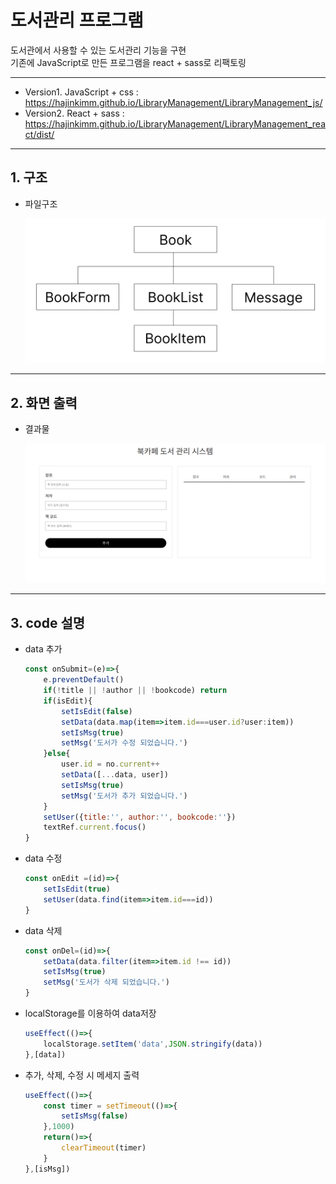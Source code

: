 # 도서관리 프로그램

도서관에서 사용할 수 있는 도서관리 기능을 구현
<br>기존에 JavaScript로 만든 프로그램을 react + sass로 리팩토링

---
- Version1. JavaScript + css : https://hajinkimm.github.io/LibraryManagement/LibraryManagement_js/
- Version2. React + sass : https://hajinkimm.github.io/LibraryManagement/LibraryManagement_react/dist/
---
## 1. 구조
- 파일구조

    <img src="md_image/file_frame.jpg">

---
## 2. 화면 출력
- 결과물

    <img src="md_image/output.gif">

---
## 3. code 설명
- data 추가
    ```js
    const onSubmit=(e)=>{
        e.preventDefault()
        if(!title || !author || !bookcode) return
        if(isEdit){
            setIsEdit(false)
            setData(data.map(item=>item.id===user.id?user:item))
            setIsMsg(true)
            setMsg('도서가 수정 되었습니다.')
        }else{
            user.id = no.current++
            setData([...data, user])
            setIsMsg(true)
            setMsg('도서가 추가 되었습니다.')
        }
        setUser({title:'', author:'', bookcode:''})
        textRef.current.focus()
    }
    ```

- data 수정
    ```js
    const onEdit =(id)=>{
        setIsEdit(true)
        setUser(data.find(item=>item.id===id))
    }
    ```
- data 삭제
    ```js
    const onDel=(id)=>{
        setData(data.filter(item=>item.id !== id))
        setIsMsg(true)
        setMsg('도서가 삭제 되었습니다.')
    }
    ```
- localStorage를 이용하여 data저장
    ```js
    useEffect(()=>{
        localStorage.setItem('data',JSON.stringify(data))
    },[data])
    ```
- 추가, 삭제, 수정 시 메세지 출력
    ```js
    useEffect(()=>{
        const timer = setTimeout(()=>{
            setIsMsg(false)
        },1000)
        return()=>{
            clearTimeout(timer)
        }
    },[isMsg])
    ```
